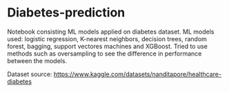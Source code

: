 # Diabetes-prediction
Notebook consisting ML models applied on diabetes dataset. 
ML models used: logistic regression, K-nearest neighbors, decision trees, random forest, bagging, support vectores machines and XGBoost. 
Tried to use methods such as oversampling to see the difference in performance between the models.

Dataset source: https://www.kaggle.com/datasets/nanditapore/healthcare-diabetes

